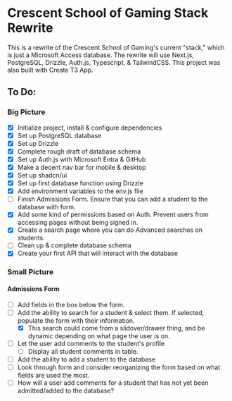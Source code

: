 # Crescent School of Gaming Stack Rewrite

This is a rewrite of the Crescent School of Gaming's current "stack," which is just a Microsoft Access database.
The rewrite will use Next.js, PostgreSQL, Drizzle, Auth.js, Typescript, & TailwindCSS.
This project was also built with Create T3 App.

## To Do:

### Big Picture

- [x] Initialize project, install & configure dependencies
- [x] Set up PostgreSQL database
- [x] Set up Drizzle
- [x] Complete rough draft of database schema
- [x] Set up Auth.js with Microsoft Entra & GitHub
- [x] Make a decent nav bar for mobile & desktop
- [x] Set up shadcn/ui
- [x] Set up first database function using Drizzle
- [x] Add environment variables to the env.js file
- [ ] Finish Admissions Form. Ensure that you can add a student to the database with form.
- [X] Add some kind of permissions based on Auth. Prevent users from accessing pages without being signed in.
- [X] Create a search page where you can do Advanced searches on students.
- [ ] Clean up & complete database schema
- [X] Create your first API that will interact with the database

### Small Picture

#### Admissions Form

- [ ] Add fields in the box below the form.
- [ ] Add the ability to search for a student & select them. If selected, populate the form with their information.
    - [x] This search could come from a slidover/drawer thing, and be dynamic depending on what page the user is on. 
- [ ] Let the user add comments to the student's profile
    - [ ] Display all student comments in table.
- [ ] Add the ability to add a student to the database
- [ ] Look through form and consider reorganizing the form based on what fields are used the most.
- [ ] How will a user add comments for a student that has not yet been admitted/added to the database?
